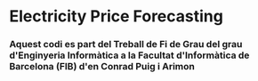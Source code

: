 # Electricity Price Forecasting

### Aquest codi es part del Treball de Fi de Grau del grau d'Enginyeria Informàtica a la Facultat d'Informàtica de Barcelona (FIB) d'en Conrad Puig i Arimon 
